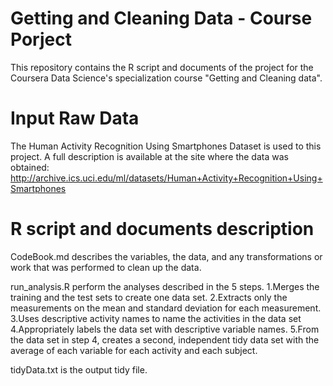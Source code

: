 # Getting and Cleaning Data - Course Porject
This repository contains the R script and documents of the project for the Coursera Data Science's specialization course "Getting and Cleaning data".

# Input Raw Data
The Human Activity Recognition Using Smartphones Dataset is used to this project.
A full description is available at the site where the data was obtained:
http://archive.ics.uci.edu/ml/datasets/Human+Activity+Recognition+Using+Smartphones

# R script and documents description
CodeBook.md describes the variables, the data, and any transformations or work that was performed to clean up the data.

run_analysis.R perform the analyses described in the 5 steps.
1.Merges the training and the test sets to create one data set.
2.Extracts only the measurements on the mean and standard deviation for each measurement.
3.Uses descriptive activity names to name the activities in the data set
4.Appropriately labels the data set with descriptive variable names.
5.From the data set in step 4, creates a second, independent tidy data set with the average of each variable for each activity and each subject.

tidyData.txt is the output tidy file.
